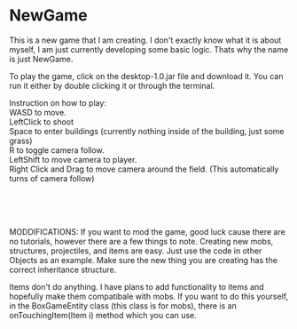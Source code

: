 # NewGame
This is a new game that I am creating. I don't exactly know what it is about myself, I am just currently developing 
some basic logic. Thats why the name is just NewGame.

To play the game, click on the desktop-1.0.jar file and download it.
You can run it either by double clicking it or through the terminal.

Instruction on how to play:
<br>
WASD to move.
<br>
LeftClick to shoot
<br>
Space to enter buildings (currently nothing inside of the building, just some grass)
<br>
R to toggle camera follow.
<br>
LeftShift to move camera to player.
<br>
Right Click and Drag to move camera around the field. (This automatically turns of camera follow)

<br>
<br>
<br>

MODDIFICATIONS:
If you want to mod the game, good luck cause there are no tutorials, however there are a few things to note.
Creating new mobs, structures, projectiles, and items are easy. Just use the code in other Objects as an example. Make sure the new thing you are creating has the correct inheritance structure.

Items don't do anything. I have plans to add functionality to items and hopefully make them compatibale with mobs. If you want to do this yourself, in the BoxGameEntity class (this class is for mobs), there is an onTouchingItem(Item i) method which you can use.

